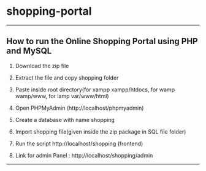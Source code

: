# shopping-portal
---------------------------------------------------------------------------------------------------
How to run the Online Shopping Portal using PHP and MySQL
---------------------------------------------------------------------------------------------------
1. Download the  zip file

2. Extract the file and copy shopping folder

3. Paste inside root directory(for xampp xampp/htdocs, for wamp wamp/www, for lamp var/www/html)

4. Open PHPMyAdmin (http://localhost/phpmyadmin)

5. Create a database with name shopping

6. Import shopping file(given inside the zip package in SQL file folder)

7. Run the script http://localhost/shopping (frontend)

8. Link for admin Panel : http://localhost/shopping/admin
------------------------------------------------------------------------------------------------------
